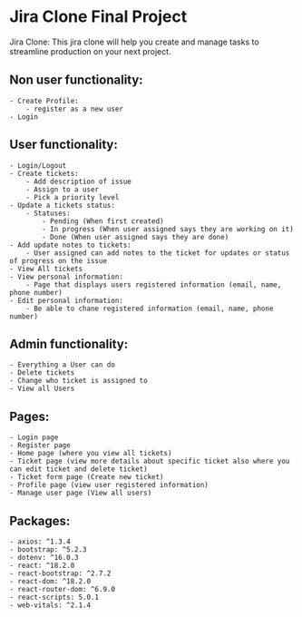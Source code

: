 # Jira Clone Final Project

Jira Clone:
This jira clone will help you create and manage tasks to streamline production on your next project. 

## Non user functionality:
    - Create Profile:
        - register as a new user
    - Login

## User functionality:
    - Login/Logout
    - Create tickets:
        - Add description of issue
        - Assign to a user
        - Pick a priority level
    - Update a tickets status:
        - Statuses:
            - Pending (When first created)
            - In progress (When user assigned says they are working on it)
            - Done (When user assigned says they are done)
    - Add update notes to tickets:
        - User assigned can add notes to the ticket for updates or status of progress on the issue
    - View All tickets
    - View personal information:
        - Page that displays users registered information (email, name, phone number)
    - Edit personal information:
        - Be able to chane registered information (email, name, phone number)

## Admin functionality:
    - Everything a User can do
    - Delete tickets
    - Change who ticket is assigned to
    - View all Users

## Pages:
    - Login page
    - Register page
    - Home page (where you view all tickets)
    - Ticket page (view more details about specific ticket also where you can edit ticket and delete ticket)
    - Ticket form page (Create new ticket)
    - Profile page (view user registered information)
    - Manage user page (View all users)

## Packages:
    - axios: ^1.3.4
    - bootstrap: ^5.2.3
    - dotenv: ^16.0.3
    - react: ^18.2.0
    - react-bootstrap: ^2.7.2
    - react-dom: ^18.2.0
    - react-router-dom: ^6.9.0
    - react-scripts: 5.0.1
    - web-vitals: ^2.1.4